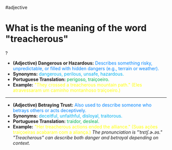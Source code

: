 #adjective
# What is the meaning of the word "treacherous"
?
* **(Adjective) Dangerous or Hazardous:** <span style="color:rgb(0, 132, 255)">Describes something risky, unpredictable, or filled with hidden dangers (e.g., terrain or weather).</span>
* **Synonyms:** <span style="color:rgb(0, 176, 240)">dangerous, perilous, unsafe, hazardous.</span>
* **Portuguese Translation:** <span style="color:rgb(0, 176, 80)">perigoso, traiçoeiro.</span>
* **Example:** <span style="color:rgb(255, 255, 0)">"They crossed a treacherous mountain path." (Eles atravessaram um caminho montanhoso traiçoeiro.)</span>
---
* **(Adjective) Betraying Trust:** <span style="color:rgb(0, 132, 255)">Also used to describe someone who betrays others or acts deceptively.</span>
* **Synonyms:** <span style="color:rgb(0, 176, 240)">deceitful, unfaithful, disloyal, traitorous.</span>
* **Portuguese Translation:** <span style="color:rgb(0, 176, 80)">traidor, desleal.</span>
* **Example:** <span style="color:rgb(255, 255, 0)">"Her treacherous actions ended the alliance." (Suas ações traiçoeiras acabaram com a aliança.)</span>
*The pronunciation is "ˈtrɛtʃ.ɚ.əs." "Treacherous" can describe both danger and betrayal depending on context.*
<!--SR:!2025-07-04,3,250-->